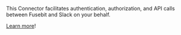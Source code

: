 This Connector facilitates authentication, authorization, and API calls between Fusebit and Slack on your behalf.

[Learn more](https://developer.fusebit.io/docs/slack)!
